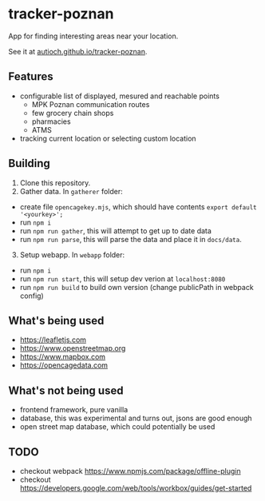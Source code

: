 # tracker-poznan

App for finding interesting areas near your location.

See it at [autioch.github.io/tracker-poznan](https://autioch.github.io/tracker-poznan).

## Features
- configurable list of displayed, mesured and reachable points
  - MPK Poznan communication routes
  - few grocery chain shops
  - pharmacies
  - ATMS
- tracking current location or selecting custom location

## Building
1. Clone this repository.
2. Gather data. In `gatherer` folder:
  - create file `opencagekey.mjs`, which should have contents `export default '<yourkey>';`
  - run `npm i`
  - run `npm run gather`, this will attempt to get up to date data
  - run `npm run parse`, this will parse the data and place it in `docs/data`.
3. Setup webapp. In `webapp` folder:
  - run `npm i`
  - run `npm run start`, this will setup dev verion at `localhost:8080`
  - run `npm run build` to build own version (change publicPath in webpack config)

## What's being used
- https://leafletjs.com
- https://www.openstreetmap.org
- https://www.mapbox.com
- https://opencagedata.com

## What's not being used
- frontend framework, pure vanilla
- database, this was experimental and turns out, jsons are good enough
- open street map database, which could potentially be used

## TODO
- checkout webpack https://www.npmjs.com/package/offline-plugin
- checkout https://developers.google.com/web/tools/workbox/guides/get-started
